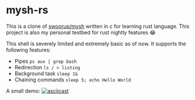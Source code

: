 # mysh-rs
This is a clone of [swoorup/mysh](https://github.com/Swoorup/mysh) written
in c for learning rust language. This project is also my personal testbed
for rust nightly features :joy:

This shell is severely limited and extremely basic as of now. It supports the following features:
* Pipes `ps aux | grep bash`
* Redirection `ls / > listing`
* Background task `sleep 1&`
* Chaining commands `sleep 5; echo Hello World`

A small demo: 
[![asciicast](https://asciinema.org/a/vg4i0zKno7tvMjeQJTD9a1zjT.png)](https://asciinema.org/a/vg4i0zKno7tvMjeQJTD9a1zjT)
